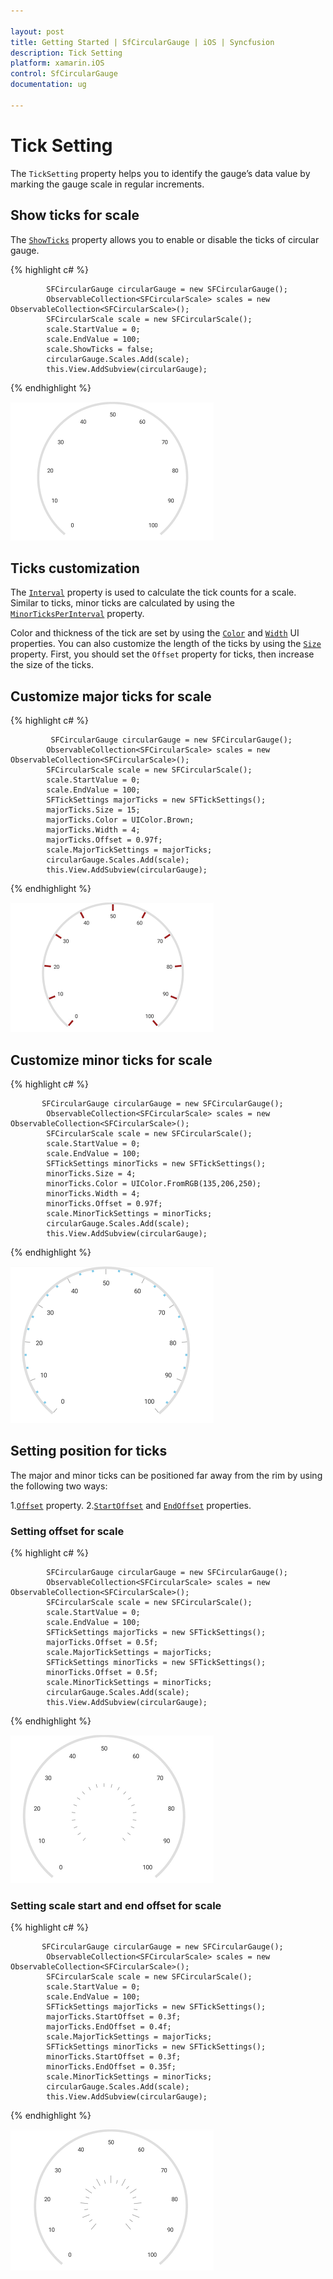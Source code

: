```yaml
---

layout: post
title: Getting Started | SfCircularGauge | iOS | Syncfusion
description: Tick Setting
platform: xamarin.iOS
control: SfCircularGauge
documentation: ug

---
```


# Tick Setting

The `TickSetting` property helps you to identify the gauge’s data value by marking the gauge scale in regular increments.

## Show ticks for scale

The [`ShowTicks`](https://help.syncfusion.com/cr/cref_files/xamarin-ios/Syncfusion.SfGauge.iOS~Syncfusion.SfGauge.iOS.SFCircularScale~ShowTicks.html) property allows you to enable or disable the ticks of circular gauge.

{% highlight c# %}

            SFCircularGauge circularGauge = new SFCircularGauge();
            ObservableCollection<SFCircularScale> scales = new ObservableCollection<SFCircularScale>();
            SFCircularScale scale = new SFCircularScale();
            scale.StartValue = 0;
            scale.EndValue = 100;
            scale.ShowTicks = false;
            circularGauge.Scales.Add(scale);
            this.View.AddSubview(circularGauge);

{% endhighlight %}

![](tick-setting_images/show-ticks.png)

## Ticks customization 

The [`Interval`](https://help.syncfusion.com/cr/cref_files/xamarin-ios/Syncfusion.SfGauge.iOS~Syncfusion.SfGauge.iOS.SFCircularScale~Interval.html) property is used to calculate the tick counts for a scale. Similar to ticks, minor ticks are calculated by using the [`MinorTicksPerInterval`](https://help.syncfusion.com/cr/cref_files/xamarin-ios/Syncfusion.SfGauge.iOS~Syncfusion.SfGauge.iOS.SFCircularScale~MinorTicksPerInterval.html) property.

Color and thickness of the tick are set by using the [`Color`](https://help.syncfusion.com/cr/cref_files/xamarin-ios/Syncfusion.SfGauge.iOS~Syncfusion.SfGauge.iOS.SFTickSettings~Color.html) and [`Width`](https://help.syncfusion.com/cr/cref_files/xamarin-ios/Syncfusion.SfGauge.iOS~Syncfusion.SfGauge.iOS.SFTickSettings~Width.html) UI properties. You can also customize the length of the ticks by using the  [`Size`](https://help.syncfusion.com/cr/cref_files/xamarin-ios/Syncfusion.SfGauge.iOS~Syncfusion.SfGauge.iOS.SFTickSettings~Size.html) property. First, you should set the `Offset` property for ticks, then increase the size of the ticks.

## Customize major ticks for scale  

{% highlight c# %}

             SFCircularGauge circularGauge = new SFCircularGauge();
            ObservableCollection<SFCircularScale> scales = new ObservableCollection<SFCircularScale>();
            SFCircularScale scale = new SFCircularScale();
            scale.StartValue = 0;
            scale.EndValue = 100;
            SFTickSettings majorTicks = new SFTickSettings();
            majorTicks.Size = 15;
            majorTicks.Color = UIColor.Brown;
            majorTicks.Width = 4;
            majorTicks.Offset = 0.97f;
            scale.MajorTickSettings = majorTicks;
            circularGauge.Scales.Add(scale);
            this.View.AddSubview(circularGauge);
  
{% endhighlight %}

![](tick-setting_images/majortick-customise.png)

## Customize minor ticks for scale

{% highlight c# %}

           SFCircularGauge circularGauge = new SFCircularGauge();
            ObservableCollection<SFCircularScale> scales = new ObservableCollection<SFCircularScale>();
            SFCircularScale scale = new SFCircularScale();
            scale.StartValue = 0;
            scale.EndValue = 100;
            SFTickSettings minorTicks = new SFTickSettings();
            minorTicks.Size = 4;
            minorTicks.Color = UIColor.FromRGB(135,206,250);
            minorTicks.Width = 4;
            minorTicks.Offset = 0.97f;
            scale.MinorTickSettings = minorTicks;
            circularGauge.Scales.Add(scale);
            this.View.AddSubview(circularGauge);
  
{% endhighlight %}

![](tick-setting_images/minortick-customise.png)

## Setting position for ticks

The major and minor ticks can be positioned far away from the rim by using the following two ways:

1.[`Offset`](https://help.syncfusion.com/cr/cref_files/xamarin-ios/Syncfusion.SfGauge.iOS~Syncfusion.SfGauge.iOS.SFTickSettings~Offset.html) property. 
2.[`StartOffset`](https://help.syncfusion.com/cr/cref_files/xamarin-ios/Syncfusion.SfGauge.iOS~Syncfusion.SfGauge.iOS.SFTickSettings~StartOffset.html) and [`EndOffset`](https://help.syncfusion.com/cr/cref_files/xamarin-ios/Syncfusion.SfGauge.iOS~Syncfusion.SfGauge.iOS.SFTickSettings~EndOffset.html) properties.

### Setting offset for scale

{% highlight c# %}

            SFCircularGauge circularGauge = new SFCircularGauge();
            ObservableCollection<SFCircularScale> scales = new ObservableCollection<SFCircularScale>();
            SFCircularScale scale = new SFCircularScale();
            scale.StartValue = 0;
            scale.EndValue = 100;
            SFTickSettings majorTicks = new SFTickSettings();
            majorTicks.Offset = 0.5f;
            scale.MajorTickSettings = majorTicks;
            SFTickSettings minorTicks = new SFTickSettings();
            minorTicks.Offset = 0.5f;
            scale.MinorTickSettings = minorTicks;
            circularGauge.Scales.Add(scale);
            this.View.AddSubview(circularGauge);

{% endhighlight %}

![](tick-setting_images/offset.png)

### Setting scale start and end offset for scale

{% highlight c# %}

           SFCircularGauge circularGauge = new SFCircularGauge();
            ObservableCollection<SFCircularScale> scales = new ObservableCollection<SFCircularScale>();
            SFCircularScale scale = new SFCircularScale();
            scale.StartValue = 0;
            scale.EndValue = 100;
            SFTickSettings majorTicks = new SFTickSettings();
            majorTicks.StartOffset = 0.3f;
            majorTicks.EndOffset = 0.4f;
            scale.MajorTickSettings = majorTicks;
            SFTickSettings minorTicks = new SFTickSettings();
            minorTicks.StartOffset = 0.3f;
            minorTicks.EndOffset = 0.35f;
            scale.MinorTickSettings = minorTicks;
            circularGauge.Scales.Add(scale);
            this.View.AddSubview(circularGauge);
  
{% endhighlight %}

![](tick-setting_images/start-end-offset.png)